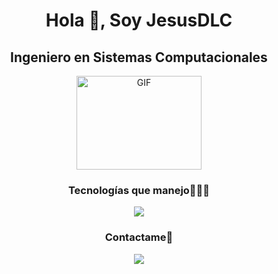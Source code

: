 <h1 align="center">Hola 👋, Soy JesusDLC </h1> 
<h2 align="center">Ingeniero en Sistemas Computacionales</h2>

<div align="center">
 <img align="center" height="150" width="200" alt="GIF" src="https://media.giphy.com/media/SWoSkN6DxTszqIKEqv/giphy.gif">
</div>


<h3 align="center">Tecnologías que manejo👨🏻‍💻</h3>

<!--tech stack icons-->
<div align="center">
  <a href="https://skillicons.dev">
    <img src="https://skillicons.dev/icons?i=java,spring,hibernate,html,css,js,ts,angular,postgresql,mysql,redis,git,github,postman,md,linux,vscode,idea&perline=9" />
  </a>
</div>

<h3 align="center">Contactame🤝</h2>
<div align="center">
<a target="_blank" href="https://www.linkedin.com/in/jesusdlcode">
  <a href="https://skillicons.dev">
    <img src="https://skillicons.dev/icons?i=linkedin&perline=9" />
  </a>
</a>
</div>
